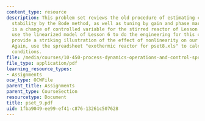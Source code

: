 ```yaml
---
content_type: resource
description: This problem set reviews the old procedure of estimating closed-loop
  stability by the Bode method, as well as tuning by gain and phase margins. The pretext
  is a change of controlled variable for the stirred reactor of Lesson 6; you will
  use the linearized model of Lesson 6 to do the engineering for this change. It should
  provide a striking illustration of the effect of nonlinearity on our linear models.
  Again, use the spreadsheet "exothermic reactor for pset8.xls" to calculate steady-state
  conditions.
file: /media/courses/10-450-process-dynamics-operations-and-control-spring-2006/1fba9049ee99ef41c87613261c507628_pset_9.pdf
file_type: application/pdf
learning_resource_types:
- Assignments
ocw_type: OCWFile
parent_title: Assignments
parent_type: CourseSection
resourcetype: Document
title: pset_9.pdf
uid: 1fba9049-ee99-ef41-c876-13261c507628
---
```


